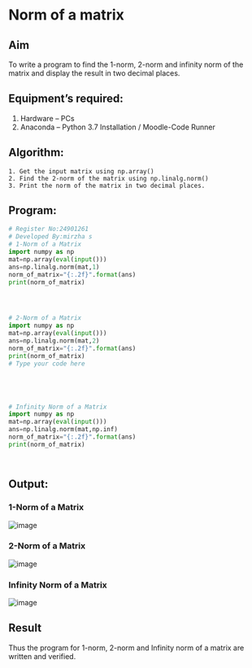 # Norm of a matrix
## Aim
To write a program to find the 1-norm, 2-norm and infinity norm of the matrix and display the result in two decimal places.
## Equipment’s required:
1.	Hardware – PCs
2.	Anaconda – Python 3.7 Installation / Moodle-Code Runner
## Algorithm:
	1. Get the input matrix using np.array()   
    2. Find the 2-norm of the matrix using np.linalg.norm()
	3. Print the norm of the matrix in two decimal places.
## Program:
```Python
# Register No:24901261
# Developed By:mirzha s
# 1-Norm of a Matrix
import numpy as np
mat=np.array(eval(input()))
ans=np.linalg.norm(mat,1)
norm_of_matrix="{:.2f}".format(ans)
print(norm_of_matrix)




# 2-Norm of a Matrix
import numpy as np
mat=np.array(eval(input()))
ans=np.linalg.norm(mat,2)
norm_of_matrix="{:.2f}".format(ans)
print(norm_of_matrix)
# Type your code here





# Infinity Norm of a Matrix
import numpy as np 
mat=np.array(eval(input()))
ans=np.linalg.norm(mat,np.inf)
norm_of_matrix="{:.2f}".format(ans)
print(norm_of_matrix)




```
## Output:
### 1-Norm of a Matrix

![image](https://github.com/user-attachments/assets/051c6684-96b2-4bb2-811a-a933ce27cabd)


### 2-Norm of a Matrix

![image](https://github.com/user-attachments/assets/c5ec0c03-469c-48fc-a577-53ae2fd0d2fb)

### Infinity Norm of a Matrix

![image](https://github.com/user-attachments/assets/72579ad6-4ab1-49bb-97ec-165e2f7cebcb)


## Result
Thus the program for 1-norm, 2-norm and Infinity norm of a matrix are written and verified.

